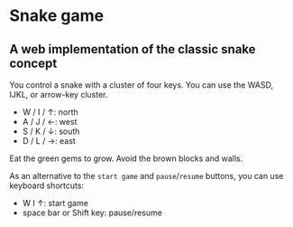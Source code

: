 # Snake game

## A web implementation of the classic snake concept

You control a snake with a cluster of four keys. You can use the WASD,
IJKL, or arrow-key cluster.

- W / I / &uarr;: north
- A / J / &larr;: west
- S / K / &darr;: south
- D / L / &rarr;: east

Eat the green gems to grow. Avoid the brown blocks and walls.

As an alternative to the `start game` and `pause`/`resume` buttons,
you can use keyboard shortcuts:
- W I &uarr;: start game
- space bar or Shift key: pause/resume

